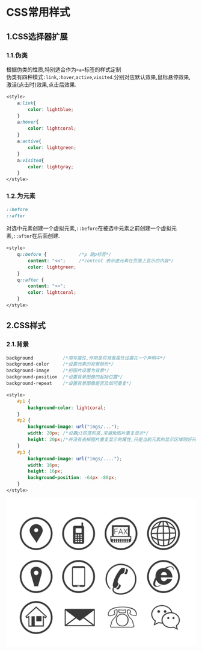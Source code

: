 # CSS常用样式

## 1.CSS选择器扩展
### 1.1.伪类
根据伪类的性质,特别适合作为``<a>``标签的样式定制<br>
伪类有四种模式``:link``,``:hover``,``active``,``visited``.分别对应默认效果,鼠标悬停效果,激活(点击时)效果,点击后效果.<br>
```css
<style>
    a:link{
        color: lightblue;
    }
    a:hover{
        color: lightcoral;
    }
    a:active{
        color: lightgreen;
    }
    a:visited{
        color: lightgray;
    }
</style>
```

### 1.2.为元素
```css
::before
::after
```
对选中元素创建一个虚拟元素,``::before``在被选中元素之前创建一个虚拟元素,``::after``在后面创建.<br>
```css
<style>
    q::before {            /*p 是p标签*/
        content: "<<";     /*content 表示虚元素在页面上显示的内容*/
        color: lightgreen;
    }
    q::after {
        content: ">>";
        color: lightcoral;
    }
</style>
```

## 2.CSS样式

### 2.1.背景
```CSS
background           /*简写属性,作用是将背景属性设置在一个声明中*/
background-color     /*设置元素的背景颜色*/
background-image     /*把图片设置为背景*/
background-position  /*设置背景图像的起始位置*/
background-repeat    /*设置背景图像是否及如何重复*/
```
```css
<style>
    #p1 {
        background-color: lightcoral;
    }
    #p2 {
        background-image: url("imgs/...");
        width: 20px; /*设置p3的宽和高,来避免图片重复显示*/
        height: 20px;/*并没有去掉图片重复显示的属性,只是当前元素的显示区域刚好只能显示一个元素其他图片被隐藏了*/
    }
    #p3 {
        background-image: url("imgs/....");
        width: 16px;
        height: 16px;
        background-position: -64px -80px;
    }
</style>
```

![fail](img/2.1.PNG)<br>